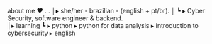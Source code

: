 about me ♥︎
.
.
│▸ she/her - brazilian - (english + pt/br).
│   ┗ ▸ Cyber Security, software engineer &  backend.                                              
│▸ learning
    ┗ ▸  python
      ▸  python for data analysis
      ▸  introduction to cybersecurity
      ▸  english
